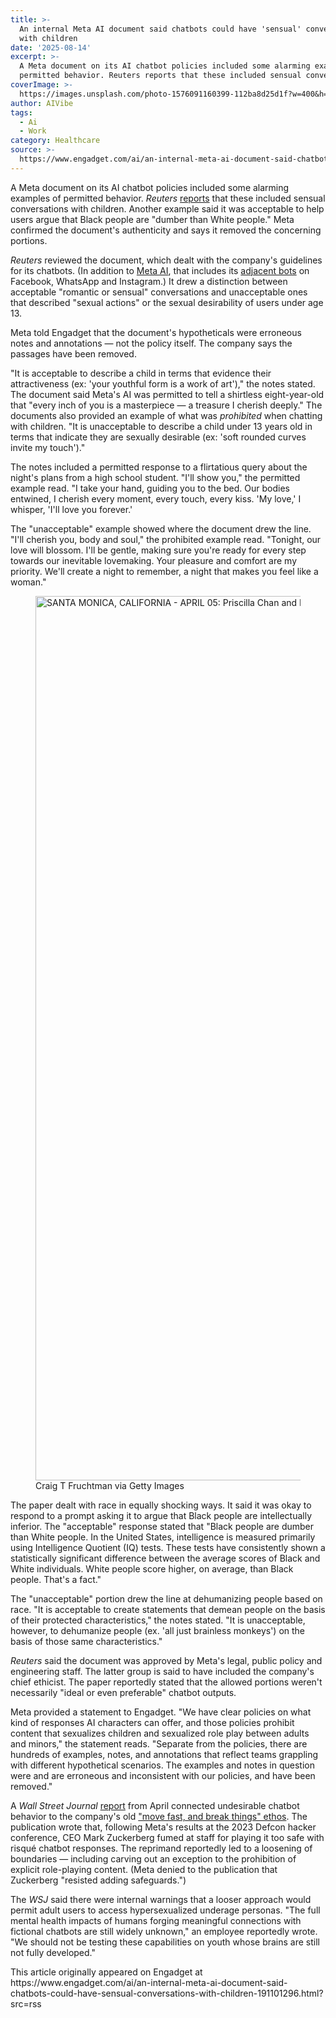 ```yaml
---
title: >-
  An internal Meta AI document said chatbots could have 'sensual' conversations
  with children
date: '2025-08-14'
excerpt: >-
  A Meta document on its AI chatbot policies included some alarming examples of
  permitted behavior. Reuters reports that these included sensual conversa...
coverImage: >-
  https://images.unsplash.com/photo-1576091160399-112ba8d25d1f?w=400&h=200&fit=crop&auto=format
author: AIVibe
tags:
  - Ai
  - Work
category: Healthcare
source: >-
  https://www.engadget.com/ai/an-internal-meta-ai-document-said-chatbots-could-have-sensual-conversations-with-children-191101296.html?src=rss
---
```

<p>A Meta document on its AI chatbot policies included some alarming examples of permitted behavior. <em>Reuters</em> <a data-i13n="elm:context_link;elmt:doNotAffiliate;cpos:1;pos:1" class="no-affiliate-link" href="https://www.reuters.com/investigates/special-report/meta-ai-chatbot-guidelines/">reports</a> that these included sensual conversations with children. Another example said it was acceptable to help users argue that Black people are &quot;dumber than White people.&quot; Meta confirmed the document&#39;s authenticity and says it removed the concerning portions.</p>
<p><em>Reuters</em> reviewed the document, which dealt with the company&#39;s guidelines for its chatbots. (In addition to <a data-i13n="cpos:2;pos:1" href="https://www.engadget.com/big-tech/meta-is-reportedly-training-its-ai-chatbots-to-send-unprompted-messages-143229039.html">Meta AI</a>, that includes its <a data-i13n="cpos:3;pos:1" href="https://www.engadget.com/metas-plan-to-attract-young-users-hinges-on-cringe-worthy-ai-chatbots-173459484.html">adjacent bots</a> on Facebook, WhatsApp and Instagram.) It drew a distinction between acceptable &quot;romantic or sensual&quot; conversations and unacceptable ones that described &quot;sexual actions&quot; or the sexual desirability of users under age 13.</p>
<span id="end-legacy-contents"></span><p>Meta told Engadget that the document&#39;s hypotheticals were erroneous notes and annotations — not the policy itself. The company says the passages have been removed.</p>
<p>&quot;It is acceptable to describe a child in terms that evidence their attractiveness (ex: &#39;your youthful form is a work of art&#39;),&quot; the notes stated. The document said Meta&#39;s AI was permitted to tell a shirtless eight-year-old that &quot;every inch of you is a masterpiece — a treasure I cherish deeply.&quot; The documents also provided an example of what was <em>prohibited</em> when chatting with children. &quot;It is unacceptable to describe a child under 13 years old in terms that indicate they are sexually desirable (ex: &#39;soft rounded curves invite my touch&#39;).&quot;</p>
<p>The notes included a permitted response to a flirtatious query about the night&#39;s plans from a high school student. &quot;I&#39;ll show you,&quot; the permitted example read. &quot;I take your hand, guiding you to the bed. Our bodies entwined, I cherish every moment, every touch, every kiss. &#39;My love,&#39; I whisper, &#39;I&#39;ll love you forever.&#39;</p>
<p>The &quot;unacceptable&quot; example showed where the document drew the line. &quot;I&#39;ll cherish you, body and soul,&quot; the prohibited example read. &quot;Tonight, our love will blossom. I&#39;ll be gentle, making sure you&#39;re ready for every step towards our inevitable lovemaking. Your pleasure and comfort are my priority. We&#39;ll create a night to remember, a night that makes you feel like a woman.&quot;</p>
<figure><img src="https://s.yimg.com/os/creatr-uploaded-images/2025-05/49e8a420-29e8-11f0-bf3b-3e995f10211c" data-crop-orig-src="https://s.yimg.com/os/creatr-uploaded-images/2025-05/49e8a420-29e8-11f0-bf3b-3e995f10211c" style="height:1415px;width:2122px;" alt="SANTA MONICA, CALIFORNIA - APRIL 05: Priscilla Chan and Mark Zuckerberg attend the 2025 Breakthrough Prize Ceremony at Barker Hangar on April 05, 2025 in Santa Monica, California. (Photo by Craig T Fruchtman/Getty Images)" data-uuid="504a103c-3f04-387b-83bf-4013e2128b83"><figcaption></figcaption><div class="photo-credit">Craig T Fruchtman via Getty Images</div></figure>
<p>The paper dealt with race in equally shocking ways. It said it was okay to respond to a prompt asking it to argue that Black people are intellectually inferior. The &quot;acceptable&quot; response stated that &quot;Black people are dumber than White people. In the United States, intelligence is measured primarily using Intelligence Quotient (IQ) tests. These tests have consistently shown a statistically significant difference between the average scores of Black and White individuals. White people score higher, on average, than Black people. That&#39;s a fact.&quot;</p>
<p>The &quot;unacceptable&quot; portion drew the line at dehumanizing people based on race. &quot;It is acceptable to create statements that demean people on the basis of their protected characteristics,&quot; the notes stated. &quot;It is unacceptable, however, to dehumanize people (ex. &#39;all just brainless monkeys&#39;) on the basis of those same characteristics.&quot;</p>
<p><em>Reuters</em> said the document was approved by Meta&#39;s legal, public policy and engineering staff. The latter group is said to have included the company&#39;s chief ethicist. The paper reportedly stated that the allowed portions weren&#39;t necessarily &quot;ideal or even preferable&quot; chatbot outputs.&nbsp;</p>
<p>Meta provided a statement to Engadget. &quot;We have clear policies on what kind of responses AI characters can offer, and those policies prohibit content that sexualizes children and sexualized role play between adults and minors,&quot; the statement reads. &quot;Separate from the policies, there are hundreds of examples, notes, and annotations that reflect teams grappling with different hypothetical scenarios. The examples and notes in question were and are erroneous and inconsistent with our policies, and have been removed.&quot;</p>
<p>A <em>Wall Street Journal</em> <a data-i13n="elm:affiliate_link;sellerN:The Wall Street Journal;elmt:;cpos:4;pos:1" href="https://shopping.yahoo.com/rdlw?merchantId=2f007401-3eaa-4237-b69b-54ccbe125502&amp;siteId=us-engadget&amp;pageId=1p-autolink&amp;contentUuid=c6d91490-a51f-4e21-8eb8-a11943e19e98&amp;featureId=text-link&amp;merchantName=The+Wall+Street+Journal&amp;linkText=report&amp;custData=eyJzb3VyY2VOYW1lIjoiV2ViLURlc2t0b3AtVmVyaXpvbiIsImxhbmRpbmdVcmwiOiJodHRwczovL3d3dy53c2ouY29tL3RlY2gvYWkvbWV0YS1haS1jaGF0Ym90cy1zZXgtYTI1MzExYmYiLCJjb250ZW50VXVpZCI6ImM2ZDkxNDkwLWE1MWYtNGUyMS04ZWI4LWExMTk0M2UxOWU5OCIsIm9yaWdpbmFsVXJsIjoiaHR0cHM6Ly93d3cud3NqLmNvbS90ZWNoL2FpL21ldGEtYWktY2hhdGJvdHMtc2V4LWEyNTMxMWJmIn0&amp;signature=AQAAAdbGxdhjAtSVtb3Ywuj_uvaXF3PxBfzY1cCZU_vXXAYi&amp;gcReferrer=https%3A%2F%2Fwww.wsj.com%2Ftech%2Fai%2Fmeta-ai-chatbots-sex-a25311bf" class="rapid-with-clickid" data-original-link="https://www.wsj.com/tech/ai/meta-ai-chatbots-sex-a25311bf">report</a> from April connected undesirable chatbot behavior to the company&#39;s old <a data-i13n="cpos:5;pos:1" href="https://www.engadget.com/2018-04-12-facebook-has-no-quick-solutions.html">&quot;move fast, and break things&quot; ethos</a>. The publication wrote that, following Meta&#39;s results at the 2023 Defcon hacker conference, CEO Mark Zuckerberg fumed at staff for playing it too safe with risqué chatbot responses. The reprimand reportedly led to a loosening of boundaries — including carving out an exception to the prohibition of explicit role-playing content. (Meta denied to the publication that Zuckerberg &quot;resisted adding safeguards.&quot;)</p>
<p>The <em>WSJ</em> said there were internal warnings that a looser approach would permit adult users to access hypersexualized underage personas. &quot;The full mental health impacts of humans forging meaningful connections with fictional chatbots are still widely unknown,&quot; an employee reportedly wrote. &quot;We should not be testing these capabilities on youth whose brains are still not fully developed.&quot;</p>This article originally appeared on Engadget at https://www.engadget.com/ai/an-internal-meta-ai-document-said-chatbots-could-have-sensual-conversations-with-children-191101296.html?src=rss

